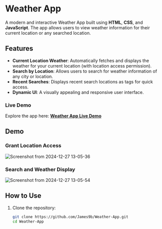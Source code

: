 # Weather App  

A modern and interactive Weather App built using **HTML**, **CSS**, and **JavaScript**. The app allows users to view weather information for their current location or any searched location.  

## Features  

- **Current Location Weather**: Automatically fetches and displays the weather for your current location (with location access permission).  
- **Search by Location**: Allows users to search for weather information of any city or location.  
- **Recent Searches**: Displays recent search locations as tags for quick access.  
- **Dynamic UI**: A visually appealing and responsive user interface.  
### Live Demo  

Explore the app here: **[Weather App Live Demo](https://weather-app-blush-gamma-15.vercel.app/)**  

## Demo  

### Grant Location Access  
![Screenshot from 2024-12-27 13-05-36](https://github.com/user-attachments/assets/312c2ac5-d445-4b34-ac63-c06f5eb0b1d3)


### Search and Weather Display  
![Screenshot from 2024-12-27 13-05-54](https://github.com/user-attachments/assets/9f02cd07-a5f7-48cc-8208-e24f6c2a30f8)

## How to Use  

1. Clone the repository:  
   ```bash
   git clone https://github.com/James9b/Weather-App.git
   cd Weather-App
